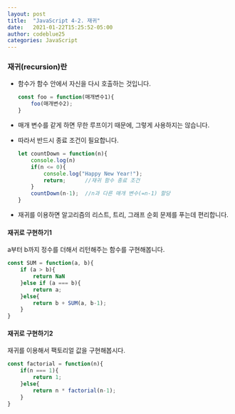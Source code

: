 ```yaml
---
layout: post
title:  "JavaScript 4-2. 재귀"
date:   2021-01-22T15:25:52-05:00
author: codeblue25
categories: JavaScript
---
```


<h3>재귀(recursion)란</h3>

* 함수가 함수 안에서 자신을 다시 호출하는 것입니다.

  ```javascript
  const foo = function(매개변수1){
      foo(매개변수2);
  }
  ```

* 매개 변수를 같게 하면 무한 루프이기 때문에, 그렇게 사용하지는 않습니다.

* 따라서 반드시 종료 조건이 필요합니다.

  ```javascript
  let countDown = function(n){
      console.log(n)
      if(n <= 0){
          console.log("Happy New Year!");
          return;      //재귀 함수 종료 조건
      }
      countDown(n-1);  //n과 다른 매개 변수(=n-1) 할당
  }
  ```

* 재귀를 이용하면 알고리즘의 리스트, 트리, 그래프 순회 문제를 푸는데 편리합니다.



<h4>재귀로 구현하기1</h4>

a부터 b까지 정수를 더해서 리턴해주는 함수를 구현해봅니다.

```javascript
const SUM = function(a, b){
    if (a > b){
        return NaN
    }else if (a === b){
        return a;
    }else{
        return b + SUM(a, b-1);
    }
}
```



<h4>재귀로 구현하기2</h4>

재귀를 이용해서 팩토리얼 값을 구현해봅시다.

```javascript
const factorial = function(n){
    if(n === 1){
        return 1; 
    }else{
        return n * factorial(n-1);
    }
}
```